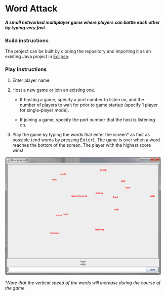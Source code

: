 # Word Attack

***A small networked multiplayer game where players can battle each other by typing very fast.***

### Build instructions

The project can be built by cloning the repository and importing it as an existing Java project in [Eclipse](https://eclipse.org/).

### Play instructions

1. Enter player name

2. Host a new game or join an existing one.

    * If hosting a game, specify a port number to listen on, and the number of players to wait for prior to game startup (specify 1 player for single-player mode).

    * If joining a game, specify the port number that the host is listening on.

3. Play the game by typing the words that enter the screen* as fast as possible (end words by pressing <kbd>Enter</kbd>). The game is over when a word reaches the bottom of the screen. The player with the highest score wins!

![Image of game during play](https://raw.githubusercontent.com/snps/word-attack/master/word-attack.png)

**Note that the vertical speed of the words will increase during the course of the game.*
